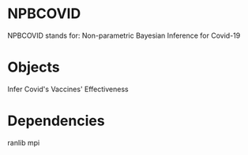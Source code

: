 # NPBCOVID
NPBCOVID stands for: Non-parametric Bayesian Inference for Covid-19
# Objects
Infer Covid's Vaccines' Effectiveness
# Dependencies
ranlib
mpi 
